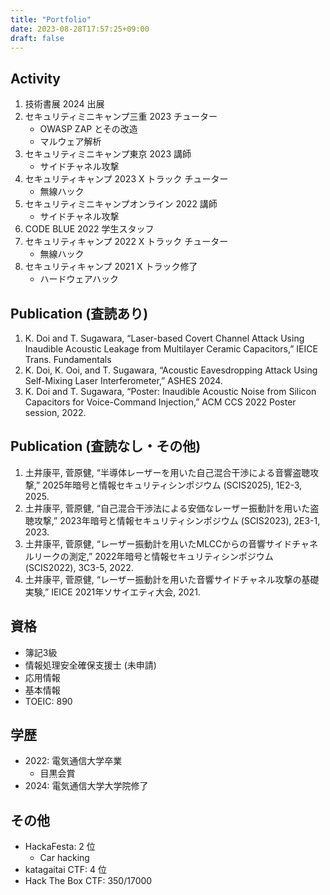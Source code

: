 ```yaml
---
title: "Portfolio"
date: 2023-08-28T17:57:25+09:00
draft: false
---
```


## Activity

1. 技術書展 2024 出展
2. セキュリティミニキャンプ三重 2023 チューター
   - OWASP ZAP とその改造
   - マルウェア解析
3. セキュリティミニキャンプ東京 2023 講師
   - サイドチャネル攻撃
4. セキュリティキャンプ 2023 X トラック チューター
   - 無線ハック
5. セキュリティミニキャンプオンライン 2022 講師
   - サイドチャネル攻撃
6. CODE BLUE 2022 学生スタッフ
7. セキュリティキャンプ 2022 X トラック チューター
   - 無線ハック
8. セキュリティキャンプ 2021 X トラック修了
   - ハードウェアハック

## Publication (査読あり)

1. K. Doi and T. Sugawara, “Laser-based Covert Channel Attack Using Inaudible Acoustic Leakage from Multilayer Ceramic Capacitors,” IEICE Trans. Fundamentals
2. K. Doi, K. Ooi, and T. Sugawara, “Acoustic Eavesdropping Attack Using Self-Mixing Laser Interferometer,” ASHES 2024.
3. K. Doi and T. Sugawara, “Poster: Inaudible Acoustic Noise from Silicon Capacitors for Voice-Command Injection,” ACM CCS 2022 Poster session, 2022.

## Publication (査読なし・その他)

1. 土井康平, 菅原健, “半導体レーザーを用いた自己混合干渉による音響盗聴攻撃,” 2025年暗号と情報セキュリティシンポジウム (SCIS2025), 1E2-3, 2025.
2. 土井康平, 菅原健, “自己混合干渉法による安価なレーザー振動計を用いた盗聴攻撃,” 2023年暗号と情報セキュリティシンポジウム (SCIS2023), 2E3-1, 2023.
3. 土井康平, 菅原健, “レーザー振動計を用いたMLCCからの音響サイドチャネルリークの測定,” 2022年暗号と情報セキュリティシンポジウム (SCIS2022), 3C3-5, 2022.
4. 土井康平, 菅原健, “レーザー振動計を用いた音響サイドチャネル攻撃の基礎実験,” IEICE 2021年ソサイエティ大会, 2021.

## 資格

- 簿記3級
- 情報処理安全確保支援士 (未申請)
- 応用情報
- 基本情報
- TOEIC: 890

## 学歴

- 2022: 電気通信大学卒業
  - 目黒会賞
- 2024: 電気通信大学大学院修了

## その他

- HackaFesta: 2 位
  - Car hacking
- katagaitai CTF: 4 位
- Hack The Box CTF: 350/17000
